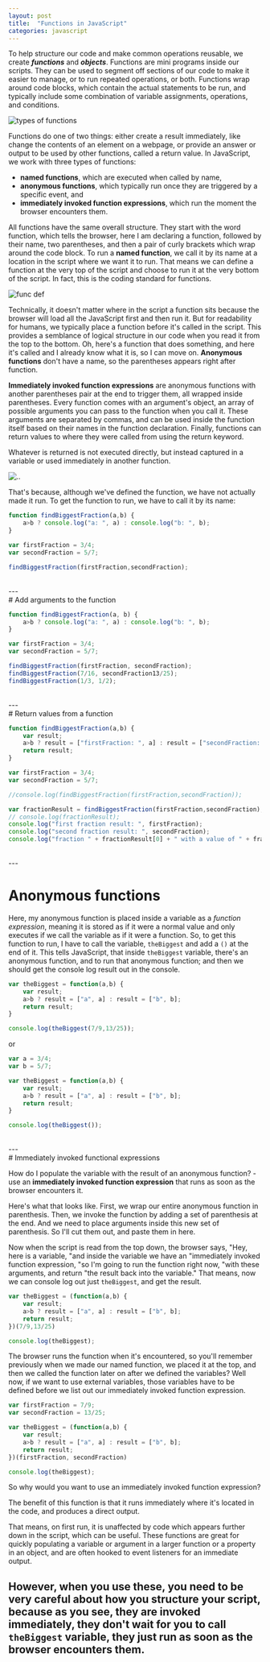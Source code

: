 ```yaml
---
layout: post
title:  "Functions in JavaScript"
categories: javascript
---
```


To help structure our code and make common operations reusable, we create ***functions*** and ***objects***.
Functions are mini programs inside our scripts. They can be used to segment off sections of our code to make it easier to manage, or to run repeated operations, or both. Functions wrap around code blocks, which contain the actual statements to be run, and typically include some combination of variable assignments, operations, and conditions.

![types of functions](https://github.com/dumpofmemory/blog/blob/gh-pages/img/Screen%20Shot%202017-12-16%20at%2011.35.53.png?raw=true)

Functions do one of two things: either create a result immediately, like change the contents of an element on a webpage, or provide an answer or output to be used by other functions, called a return value.
In JavaScript, we work with three types of functions:
- **named functions**, which are executed when called by name,
- **anonymous functions**, which typically run once they are triggered by a specific event, and
- **immediately invoked function expressions**, which run the moment the browser encounters them.

All functions have the same overall structure. They start with the word function, which tells the browser, here I am declaring a function, followed by their name, two parentheses, and then a pair of curly brackets which wrap around the code block.
To run a **named function**, we call it by its name at a location in the script where we want it to run. That means we can define a function at the very top of the script and choose to run it at the very bottom of the script. In fact, this is the coding standard for functions.

![func def](https://github.com/dumpofmemory/blog/blob/gh-pages/img/Screen%20Shot%202017-12-16%20at%2011.36.56.png?raw=true)

Technically, it doesn't matter where in the script a function sits because the browser will load all the JavaScript first and then run it. But for readability for humans, we typically place a function before it's called in the script. This provides a semblance of logical structure in our code when you read it from the top to the bottom. Oh, here's a function that does something, and here it's called and I already know what it is, so I can move on.
**Anonymous functions** don't have a name, so the parentheses appears right after function.

**Immediately invoked function expressions** are anonymous functions with another parentheses pair at the end to trigger them, all wrapped inside parentheses. Every function comes with an argument's object, an array of possible arguments you can pass to the function when you call it. These arguments are separated by commas, and can be used inside the function itself based on their names in the function declaration. Finally, functions can return values to where they were called from using the return keyword.

Whatever is returned is not executed directly, but instead captured in a variable or used immediately in another function.

![..](https://github.com/dumpofmemory/blog/blob/gh-pages/img/Screen%20Shot%202017-12-16%20at%2011.38.30.png?raw=true)

That's because, although we've defined the function, we have not actually made it run. To get the function to run, we have to call it by its name:

```javascript
function findBiggestFraction(a,b) {
    a>b ? console.log("a: ", a) : console.log("b: ", b);
}

var firstFraction = 3/4;
var secondFraction = 5/7;

findBiggestFraction(firstFraction,secondFraction);
```
<br>
---
<br>
# Add arguments to the function

```javascript
function findBiggestFraction(a, b) {
    a>b ? console.log("a: ", a) : console.log("b: ", b);
}

var firstFraction = 3/4;
var secondFraction = 5/7;

findBiggestFraction(firstFraction, secondFraction);
findBiggestFraction(7/16, secondFraction13/25);
findBiggestFraction(1/3, 1/2);
```
<br>
---
<br>
# Return values from a function

```javascript
function findBiggestFraction(a,b) {
    var result;
    a>b ? result = ["firstFraction: ", a] : result = ["secondFraction: ", b];
    return result;
}

var firstFraction = 3/4;
var secondFraction = 5/7;

//console.log(findBiggestFraction(firstFraction,secondFraction));

var fractionResult = findBiggestFraction(firstFraction,secondFraction);
// console.log(fractionResult);
console.log("first fraction result: ", firstFraction);
console.log("second fraction result: ", secondFraction);
console.log("fraction " + fractionResult[0] + " with a value of " + fractionResult[1] + " is the biggest!");
```
<br>
---
<br>


# Anonymous functions

Here, my anonymous function is placed inside a variable as a _function expression_, meaning it is stored as if it were a normal value and only executes if we call the variable as if it were a function.
So, to get this function to run, I have to call the variable, <code>theBiggest</code> and add a <code>()</code> at the end of it. This tells JavaScript, that inside <code>theBiggest</code> variable, there's an anonymous function, and to run that anonymous function; and then we should get the console log result out in the console.

```javascript
var theBiggest = function(a,b) {
    var result;
    a>b ? result = ["a", a] : result = ["b", b];
    return result;
}

console.log(theBiggest(7/9,13/25));
```
or
```javascript
var a = 3/4;
var b = 5/7;

var theBiggest = function(a,b) {
    var result;
    a>b ? result = ["a", a] : result = ["b", b];
    return result;
}

console.log(theBiggest());
```
<br>
---
<br>
# Immediately invoked functional expressions

How do I populate the variable with the result of an anonymous function? - use an **immediately invoked function expression** that runs as soon as the browser encounters it.

Here's what that looks like. First, we wrap our entire anonymous function in parenthesis. Then, we invoke the function by adding a set of parenthesis at the end. And we need to place arguments inside this new set of parenthesis. So I'll cut them out, and paste them in here.

Now when the script is read from the top down, the browser says, "Hey, here is a variable, "and inside the variable we have an "immediately invoked function expression, "so I'm going to run the function right now, "with these arguments, and return "the result back into the variable." That means, now we can console log out just <code>theBiggest</code>, and get the result.

```javascript
var theBiggest = (function(a,b) {
    var result;
    a>b ? result = ["a", a] : result = ["b", b];
    return result;
})(7/9,13/25)

console.log(theBiggest);
```


The browser runs the function when it's encountered, so you'll remember previously when we made our named function, we placed it at the top, and then we called the function later on after we defined the variables? Well now, if we want to use external variables, those variables have to be defined before we list out our immediately invoked function expression.

```javascript
var firstFraction = 7/9;
var secondFraction = 13/25;

var theBiggest = (function(a,b) {
    var result;
    a>b ? result = ["a", a] : result = ["b", b];
    return result;
})(firstFraction, secondFraction)

console.log(theBiggest);
```


So why would you want to use an immediately invoked function expression?

The benefit of this function is that it runs immediately where it's located in the code, and produces a direct output.

That means, on first run, it is unaffected by code which appears further down in the script, which can be useful.
These functions are great for quickly populating a variable or argument in a larger function or a property in an object, and are often hooked to event listeners for an immediate output.

However, when you use these, you need to be very careful about how you structure your script, because as you see, they are invoked immediately, they don't wait for you to call <code>theBiggest</code> variable, they just run as soon as the browser encounters them.
<br>
---
<br>
